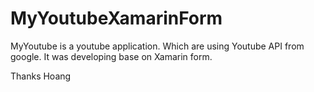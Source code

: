 # MyYoutubeXamarinForm
MyYoutube is a youtube application. Which are using Youtube API from google. It was developing base on Xamarin form.

Thanks
Hoang
